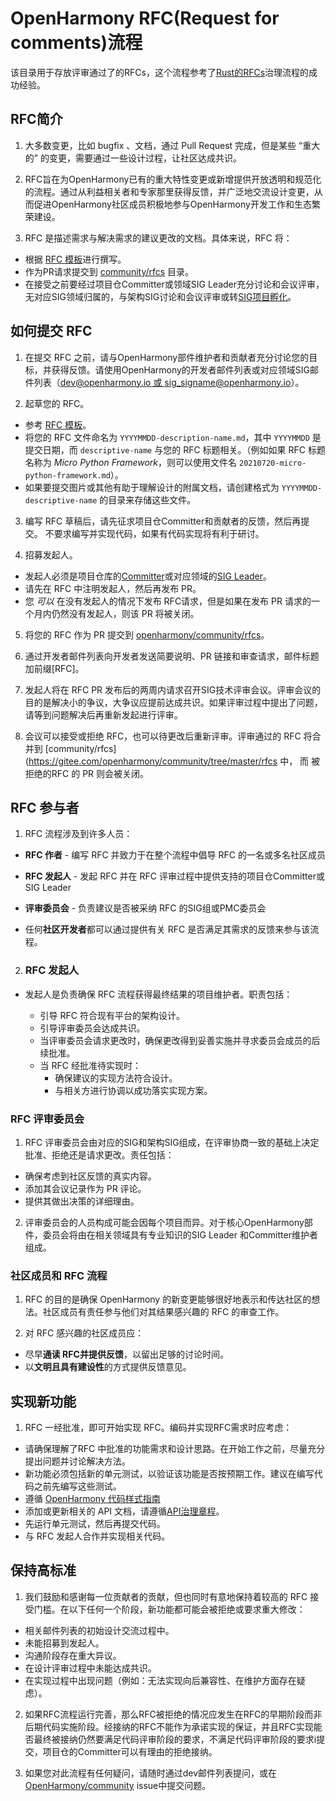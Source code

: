 # OpenHarmony RFC(Request for comments)流程
该目录用于存放评审通过了的RFCs，这个流程参考了[Rust的RFCs](https://github.com/rust-lang/rfcs)治理流程的成功经验。

##  RFC简介
1. 大多数变更，比如 bugfix 、文档，通过 Pull Request 完成，但是某些 “重大的” 的变更，需要通过一些设计过程，让社区达成共识。
2. RFC旨在为OpenHarmony已有的重大特性变更或新增提供开放透明和规范化的流程。通过从利益相关者和专家那里获得反馈，并广泛地交流设计变更，从而促进OpenHarmony社区成员积极地参与OpenHarmony开发工作和生态繁荣建设。

3. RFC 是描述需求与解决需求的建议更改的文档。具体来说，RFC 将：

- 根据  [RFC 模板](./yyyymmdd-rfc-template_cn.md)进行撰写。
- 作为PR请求提交到  [community/rfcs](https://gitee.com/openharmony/community/tree/master/rfcs)  目录。
- 在接受之前要经过项目仓Committer或领域SIG Leader充分讨论和会议评审，无对应SIG领域归属的，与架构SIG讨论和会议评审或转[SIG项目孵化](https://gitee.com/openharmony/community/blob/master/sig/README.md)。


## 如何提交 RFC

1. 在提交 RFC 之前，请与OpenHarmony部件维护者和贡献者充分讨论您的目标，并获得反馈。请使用OpenHarmony的开发者邮件列表或对应领域SIG邮件列表（[dev@openharmony.io 或 sig_signame@openharmony.io](https://lists.openatom.io/postorius/lists/)）。

2. 起草您的 RFC。

- 参考  [RFC 模板](./yyyymmdd-rfc-template_cn.md)。
- 将您的 RFC 文件命名为  `YYYYMMDD-description-name.md`，其中  `YYYYMMDD`  是提交日期，而  `descriptive-name`  与您的 RFC 标题相关。（例如如果 RFC 标题名称为  _Micro Python Framework_，则可以使用文件名  `20210720-micro-python-framework.md`）。
- 如果要提交图片或其他有助于理解设计的附属文档，请创建格式为  `YYYYMMDD-descriptive-name`  的目录来存储这些文件。

3. 编写 RFC 草稿后，请先征求项目仓Committer和贡献者的反馈，然后再提交。 不要求编写并实现代码，如果有代码实现将有利于研讨。

4.  招募发起人。
- 发起人必须是项目仓库的[Committer](https://gitee.com/openharmony/community/blob/master/zh/committer.md)或对应领域的[SIG Leader](https://gitee.com/openharmony/community/blob/master/sig/sigs_subsystem_list.md)。
- 请先在 RFC 中注明发起人，然后再发布 PR。
-  您 _可以_ 在没有发起人的情况下发布 RFC请求，但是如果在发布 PR 请求的一个月内仍然没有发起人，则该 PR 将被关闭。

5. 将您的 RFC 作为 PR 提交到  [openharmony/community/rfcs](https://gitee.com/openharmony/community/tree/master/rfcs)。

6. 通过开发者邮件列表向开发者发送简要说明、PR 链接和审查请求，邮件标题加前缀[RFC]。

7. 发起人将在 RFC PR 发布后的两周内请求召开SIG技术评审会议。评审会议的目的是解决小的争议，大争议应提前达成共识。如果评审过程中提出了问题，请等到问题解决后再重新发起进行评审。

8. 会议可以接受或拒绝 RFC，也可以待更改后重新评审。评审通过的 RFC 将合并到  [community/rfcs](https://gitee.com/openharmony/community/tree/master/rfcs  中， 而 被拒绝的RFC 的 PR 则会被关闭。


## RFC 参与者

1. RFC 流程涉及到许多人员：

- **RFC 作者**  - 编写 RFC 并致力于在整个流程中倡导 RFC 的一名或多名社区成员

- **RFC 发起人**  - 发起 RFC 并在 RFC 评审过程中提供支持的项目仓Committer或SIG Leader

- **评审委员会**  - 负责建议是否被采纳 RFC 的SIG组或PMC委员会

- 任何**社区开发者**都可以通过提供有关 RFC 是否满足其需求的反馈来参与该流程。

2. ### RFC 发起人

- 发起人是负责确保 RFC 流程获得最终结果的项目维护者。职责包括：

    - 引导 RFC 符合现有平台的架构设计。
    - 引导评审委员会达成共识。
    - 当评审委员会请求更改时，确保更改得到妥善实施并寻求委员会成员的后续批准。
    - 当 RFC 经批准待实现时：
      - 确保建议的实现方法符合设计。
      - 与相关方进行协调以成功落实实现方案。

### RFC 评审委员会

1. RFC 评审委员会由对应的SIG和架构SIG组成，在评审协商一致的基础上决定批准、拒绝还是请求更改。责任包括：

- 确保考虑到社区反馈的真实内容。
- 添加其会议记录作为 PR 评论。
- 提供其做出决策的详细理由。

2. 评审委员会的人员构成可能会因每个项目而异。对于核心OpenHarmony部件，委员会将由在相关领域具有专业知识的SIG Leader 和Committer维护者组成。

### 社区成员和 RFC 流程

1. RFC 的目的是确保 OpenHarmony 的新变更能够很好地表示和传达社区的想法。社区成员有责任参与他们对其结果感兴趣的 RFC 的审查工作。

2. 对 RFC 感兴趣的社区成员应：

-  尽早**通读 RFC并提供反馈**，以留出足够的讨论时间。
- 以**文明且具有建设性**的方式提供反馈意见。

## 实现新功能

1. RFC 一经批准，即可开始实现 RFC。编码并实现RFC需求时应考虑：

- 请确保理解了RFC 中批准的功能需求和设计思路。在开始工作之前，尽量充分提出问题并讨论解决方法。
- 新功能必须包括新的单元测试，以验证该功能是否按预期工作。建议在编写代码之前先编写这些测试。
- 遵循  [OpenHarmony 代码样式指南](https://gitee.com/openharmony/docs/blob/master/zh-cn/contribute/%E8%B4%A1%E7%8C%AE%E4%BB%A3%E7%A0%81.md)
- 添加或更新相关的 API 文档，请遵循[API治理章程](https://gitee.com/openharmony/docs/blob/master/zh-cn/design/OpenHarmony-API-governance.md)。
- 先运行单元测试，然后再提交代码。
- 与 RFC 发起人合作并实现相关代码。

## 保持高标准

1. 我们鼓励和感谢每一位贡献者的贡献，但也同时有意地保持着较高的 RFC 接受门槛。在以下任何一个阶段，新功能都可能会被拒绝或要求重大修改：

- 相关邮件列表的初始设计交流过程中。
- 未能招募到发起人。
- 沟通阶段存在重大异议。
- 在设计评审过程中未能达成共识。
- 在实现过程中出现问题（例如：无法实现向后兼容性、在维护方面存在疑虑）。

2. 如果RFC流程运行完善，那么RFC被拒绝的情况应发生在RFC的早期阶段而非后期代码实施阶段。经接纳的RFC不能作为承诺实现的保证，并且RFC实现能否最终被接纳仍然要满足代码评审阶段的要求，不满足代码评审阶段的要求i提交，项目仓的Committer可以有理由的拒绝接纳。

3. 如果您对此流程有任何疑问，请随时通过dev邮件列表提问，或在  [OpenHarmony/community](https://gitee.com/openharmony/community/issues) issue中提交问题。